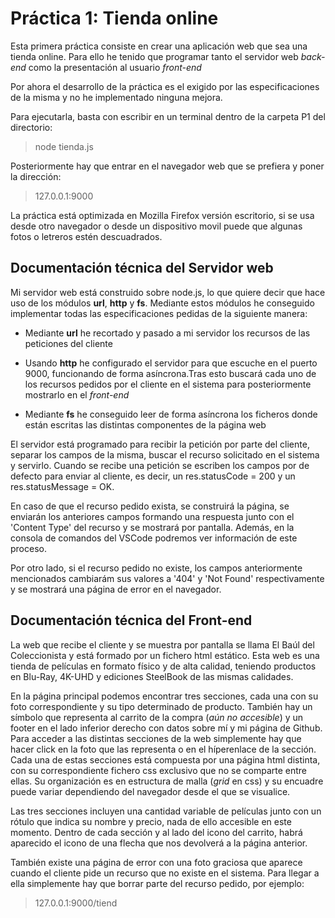  # Práctica 1: Tienda online

 Esta primera práctica consiste en crear una aplicación web que sea una tienda online. Para ello he tenido que programar tanto el servidor web *back-end* como la presentación al usuario *front-end*

 Por ahora el desarrollo de la práctica es el exigido por las especificaciones de la misma y no he implementado ninguna mejora.

 Para ejecutarla, basta con escribir en un terminal dentro de la carpeta P1 del directorio: 
 > node tienda.js 
 
 Posteriormente hay que entrar en el navegador web que se prefiera y poner la dirección:
 > 127.0.0.1:9000

 La práctica está optimizada en Mozilla Firefox versión escritorio, si se usa desde otro navegador o desde un dispositivo movil puede que algunas fotos o letreros estén descuadrados.

 ## Documentación técnica del Servidor web

 Mi servidor web está construido sobre node.js, lo que quiere decir que hace uso de los módulos **url**, **http** y **fs**. Mediante estos módulos he conseguido implementar todas las especificaciones pedidas de la siguiente manera:  

 * Mediante **url** he recortado y pasado a mi servidor los recursos de las peticiones del cliente

 * Usando **http** he configurado el servidor para que escuche en el puerto 9000, funcionando de forma asíncrona.Tras esto buscará cada uno de los recursos pedidos por el cliente en el sistema para posteriormente mostrarlo en el *front-end*

 * Mediante **fs** he conseguido leer de forma asíncrona los ficheros donde están escritas las distintas componentes de la página web

 El servidor está programado para recibir la petición por parte del cliente, separar los campos de la misma, buscar el recurso solicitado en el sistema y servirlo. Cuando se recibe una petición se escriben los campos por de defecto para enviar al cliente, es decir, un res.statusCode = 200 y un res.statusMessage = OK. 
 
 En caso de que el recurso pedido exista, se construirá la página, se enviarán los anteriores campos formando una respuesta junto con el 'Content Type' del recurso y se mostrará por pantalla. Además, en la consola de comandos del VSCode podremos ver información de este proceso. 

 Por otro lado, si el recurso pedido no existe, los campos anteriormente mencionados cambiarám sus valores a '404' y 'Not Found' respectivamente y se mostrará una página de error en el navegador.

 ## Documentación técnica del Front-end

 La web que recibe el cliente y se muestra por pantalla se llama El Baúl del Coleccionista y está formado por un fichero html estático. Esta web es una tienda de películas en formato físico y de alta calidad, teniendo productos en Blu-Ray, 4K-UHD y ediciones SteelBook de las mismas calidades.

 En la página principal podemos encontrar tres secciones, cada una con su foto correspondiente y su tipo determinado de producto. También hay un símbolo que representa al carrito de la compra (*aún no accesible*) y un footer en el lado inferior derecho con datos sobre mí y mi página de Github. Para acceder a las distintas secciones de la web simplemente hay que hacer click en la foto que las representa o en el híperenlace de la sección. Cada una de estas secciones está compuesta por una página html distinta, con su correspondiente fichero css exclusivo que no se comparte entre ellas. Su organización es en estructura de malla (*grid* en css) y su encuadre puede variar dependiendo del navegador desde el que se visualice. 

 Las tres secciones incluyen una cantidad variable de películas junto con un rótulo que indica su nombre y precio, nada de ello accesible en este momento. Dentro de cada sección y al lado del icono del carrito, habrá aparecido el icono de una flecha que nos devolverá a la página anterior. 

 También existe una página de error con una foto graciosa que aparece cuando el cliente pide un recurso que no existe en el sistema. Para llegar a ella simplemente hay que borrar parte del recurso pedido, por ejemplo:

 > 127.0.0.1:9000/tiend



